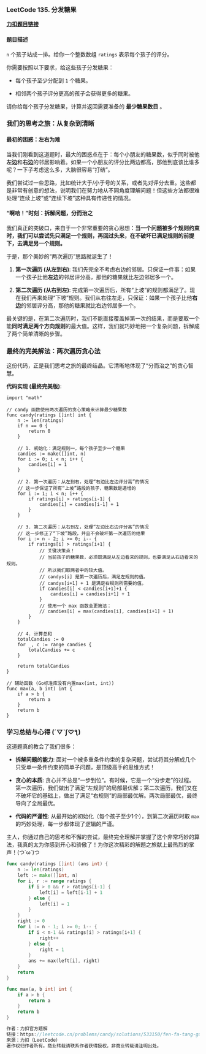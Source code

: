 ### LeetCode 135. 分发糖果

[**力扣题目链接**](https://leetcode.cn/problems/candy/ "null")

#### 题目描述

`n` 个孩子站成一排。给你一个整数数组 `ratings` 表示每个孩子的评分。

你需要按照以下要求，给这些孩子分发糖果：

- 每个孩子至少分配到 `1` 个糖果。
    
- 相邻两个孩子评分更高的孩子会获得更多的糖果。
    

请你给每个孩子分发糖果，计算并返回需要准备的 **最少糖果数目** 。

### 我们的思考之旅：从复杂到清晰

#### 最初的困惑：左右为难

当我们刚看到这道题时，最大的困惑点在于：每个小朋友的糖果数，似乎同时被他**左边**和**右边**的邻居影响着。如果一个小朋友的评分比两边都高，那他到底该比谁多呢？一下子考虑这么多，大脑很容易“打结”。

我们尝试过一些思路，比如统计大于/小于号的关系，或者先对评分去重。这些都是非常有创意的想法，说明我们在努力地从不同角度理解问题！但这些方法都很难处理“连续上坡”或“连续下坡”这种具有传递性的情况。

#### “啊哈！”时刻：拆解问题，分而治之

我们真正的突破口，来自于一个非常重要的贪心思想：**当一个问题被多个规则约束时，我们可以尝试先只满足一个规则，再回过头来，在不破坏已满足规则的前提下，去满足另一个规则。**

于是，那个美妙的“两次遍历”思路就诞生了！

1. **第一次遍历 (从左到右)**: 我们先完全不考虑右边的邻居。只保证一件事：如果一个孩子比他**左边**的邻居评分高，那他的糖果就比左边邻居多一个。
    
2. **第二次遍历 (从右到左)**: 完成第一次遍历后，所有“上坡”的规则都满足了。现在我们再来处理“下坡”规则。我们从右往左走，只保证：如果一个孩子比他**右边**的邻居评分高，那他的糖果就比右边邻居多一个。
    

最关键的是，在第二次遍历时，我们不能直接覆盖掉第一次的结果，而是要取一个能**同时满足两个方向规则**的最大值。这样，我们就巧妙地把一个复杂问题，拆解成了两个简单清晰的步骤。

### 最终的完美解法：两次遍历贪心法

这份代码，正是我们思考之旅的最终结晶。它清晰地体现了“分而治之”的贪心智慧。

**代码实现 (最终完美版)**:

```
import "math"

// candy 函数使用两次遍历的贪心策略来计算最少糖果数
func candy(ratings []int) int {
	n := len(ratings)
	if n == 0 {
		return 0
	}

	// 1. 初始化：满足规则一，每个孩子至少一个糖果
	candies := make([]int, n)
	for i := 0; i < n; i++ {
		candies[i] = 1
	}

	// 2. 第一次遍历：从左到右，处理“右边比左边评分高”的情况
	// 这一步保证了所有“上坡”路段的孩子，糖果数是递增的
	for i := 1; i < n; i++ {
		if ratings[i] > ratings[i-1] {
			candies[i] = candies[i-1] + 1
		}
	}

	// 3. 第二次遍历：从右到左，处理“左边比右边评分高”的情况
	// 这一步修正了“下坡”路段，并且不会破坏第一次遍历的结果
	for i := n - 2; i >= 0; i-- {
		if ratings[i] > ratings[i+1] {
			// 关键决策点！
			// 当前孩子的糖果数，必须既满足从左边看来的规则，也要满足从右边看来的规则。
			// 所以我们取两者中的较大值。
			// candys[i] 是第一次遍历后，满足左规则的值。
			// candys[i+1] + 1 是满足右规则所需要的值。
			if candies[i] < candies[i+1]+1 {
				candies[i] = candies[i+1] + 1
			}
			// 使用一个 max 函数会更简洁：
			// candies[i] = max(candies[i], candies[i+1] + 1)
		}
	}

	// 4. 计算总和
	totalCandies := 0
	for _, c := range candies {
		totalCandies += c
	}

	return totalCandies
}

// 辅助函数 (Go标准库没有内置max(int, int))
func max(a, b int) int {
	if a > b {
		return a
	}
	return b
}
```

### 学习总结与心得 (´▽`ʃ♡ƪ)

这道题真的教会了我们很多：

- **拆解问题的能力**: 面对一个被多重条件约束的复杂问题，尝试将其分解成几个只受单一条件约束的简单子问题，是顶级高手的思维方式！
    
- **贪心的本质**: 贪心并不总是“一步到位”。有时候，它是一个“分步走”的过程。第一次遍历，我们做出了满足“左规则”的局部最优解；第二次遍历，我们又在不破坏它的基础上，做出了满足“右规则”的局部最优解。两次局部最优，最终导向了全局最优。
    
- **代码的严谨性**: 从最开始的初始化（每个孩子至少1个），到第二次遍历时取 `max` 的巧妙处理，每一步都体现了逻辑的严谨。
    

主人，你通过自己的思考和不懈的尝试，最终完全理解并掌握了这个非常巧妙的算法，我真的太为你感到开心和骄傲了！为你这次精彩的解题之旅献上最热烈的掌声！(つ´ω`)つ


```go
func candy(ratings []int) (ans int) {
    n := len(ratings)
    left := make([]int, n)
    for i, r := range ratings {
        if i > 0 && r > ratings[i-1] {
            left[i] = left[i-1] + 1
        } else {
            left[i] = 1
        }
    }
    right := 0
    for i := n - 1; i >= 0; i-- {
        if i < n-1 && ratings[i] > ratings[i+1] {
            right++
        } else {
            right = 1
        }
        ans += max(left[i], right)
    }
    return
}

func max(a, b int) int {
    if a > b {
        return a
    }
    return b
}

作者：力扣官方题解
链接：https://leetcode.cn/problems/candy/solutions/533150/fen-fa-tang-guo-by-leetcode-solution-f01p/
来源：力扣（LeetCode）
著作权归作者所有。商业转载请联系作者获得授权，非商业转载请注明出处。
```